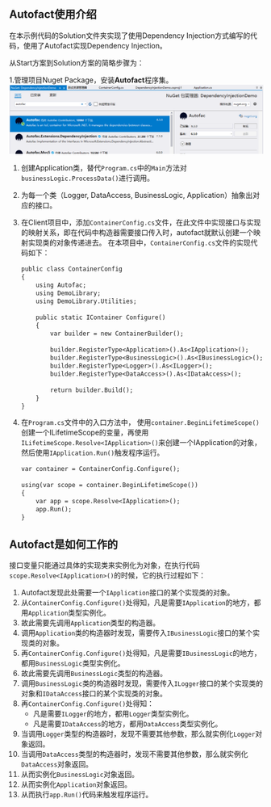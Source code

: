 ## Autofact使用介绍

在本示例代码的Solution文件夹实现了使用Dependency Injection方式编写的代码，使用了Autofact实现Dependency Injection。

从Start方案到Solution方案的简略步骤为：

1.管理项目Nuget Package，安装**Autofact**程序集。
    ![Install Autofact package.](media/install-autofact.png)

1. 创建Application类，替代`Program.cs`中的`Main`方法对`businessLogic.ProcessData()`进行调用。
1. 为每一个类（Logger, DataAccess, BusinessLogic, Application）抽象出对应的接口。
1. 在Client项目中，添加`ContainerConfig.cs`文件，在此文件中实现接口与实现的映射关系，即在代码中构造器需要接口传入时，autofact就默认创建一个映射实现类的对象传递进去。
    在本项目中，`ContainerConfig.cs`文件的实现代码如下：
    ```CSharp
    public class ContainerConfig
    {
        using Autofac;
        using DemoLibrary;
        using DemoLibrary.Utilities;

        public static IContainer Configure()
        {
            var builder = new ContainerBuilder();

            builder.RegisterType<Application>().As<IApplication>();
            builder.RegisterType<BusinessLogic>().As<IBusinessLogic>();
            builder.RegisterType<Logger>().As<ILogger>();
            builder.RegisterType<DataAccess>().As<IDataAccess>();

            return builder.Build();
        }        
    }   
    ```
1. 在`Program.cs`文件中的入口方法中， 使用`container.BeginLifetimeScope()`创建一个ILifetimeScope的变量，再使用`ILifetimeScope.Resolve<IApplication>()`来创建一个IApplication的对象，然后使用`IApplication.Run()`触发程序运行。

    ```CSharp
    var container = ContainerConfig.Configure();

    using(var scope = container.BeginLifetimeScope())
    {
        var app = scope.Resolve<IApplication>();
        app.Run();
    }
    ```

## Autofact是如何工作的
接口变量只能通过具体的实现类来实例化为对象，在执行代码`scope.Resolve<IApplication>()`的时候，它的执行过程如下：
1. Autofact发现此处需要一个`IApplication`接口的某个实现类的对象。
1. 从`ContainerConfig.Configure()`处得知，凡是需要`IApplication`的地方，都用`Application`类型实例化。
1. 故此需要先调用`Application`类型的构造器。
1. 调用`Application`类的构造器时发现，需要传入`IBusinessLogic`接口的某个实现类的对象。
1. 再`ContainerConfig.Configure()`处得知，凡是需要`IBusinessLogic`的地方，都用`BusinessLogic`类型实例化。
1. 故此需要先调用`BusinessLogic`类型的构造器。
1. 调用`BusinessLogic`类的构造器时发现，需要传入`ILogger`接口的某个实现类的对象和`IDataAccess`接口的某个实现类的对象。
1. 再`ContainerConfig.Configure()`处得知：
    - 凡是需要`ILogger`的地方，都用`Logger`类型实例化。
    - 凡是需要`IDataAccess`的地方，都用`DataAccess`类型实例化。
1. 当调用`Logger`类型的构造器时，发现不需要其他参数，那么就实例化`Logger`对象返回。
1. 当调用`DataAccess`类型的构造器时，发现不需要其他参数，那么就实例化`DataAccess`对象返回。
1. 从而实例化`BusinessLogic`对象返回。
1. 从而实例化`Application`对象返回。
1. 从而执行`app.Run()`代码来触发程序运行。